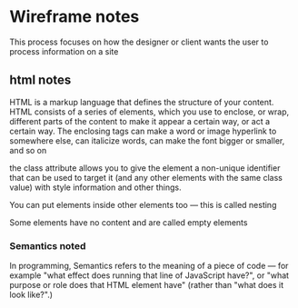 <h1>Wireframe notes</h1>

This process focuses on how the designer or client wants the user to process information on a site

<h2>html notes</h2>

HTML is a markup language that defines the structure of your content. HTML consists of a series of elements, which you use to enclose, or wrap, different parts of the content to make it appear a certain way, or act a certain way. The enclosing tags can make a word or image hyperlink to somewhere else, can italicize words, can make the font bigger or smaller, and so on

the class attribute allows you to give the element a non-unique identifier that can be used to target it (and any other elements with the same class value) with style information and other things.

You can put elements inside other elements too — this is called nesting

Some elements have no content and are called empty elements

<h3>Semantics noted</h3>

In programming, Semantics refers to the meaning of a piece of code — for example "what effect does running that line of JavaScript have?", or "what purpose or role does that HTML element have" (rather than "what does it look like?".)
